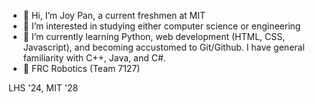 - 👋 Hi, I’m Joy Pan, a current freshmen at MIT
- 👀 I’m interested in studying either computer science or engineering
- 🌱 I’m currently learning Python, web development (HTML, CSS, Javascript), and becoming accustomed to Git/Github. I have general familiarity with C++, Java, and C#.
- 🤖 FRC Robotics (Team 7127)

LHS '24, MIT '28

<!---
joypan1/joypan1 is a ✨ special ✨ repository because its `README.md` (this file) appears on your GitHub profile.
You can click the Preview link to take a look at your changes.
--->
